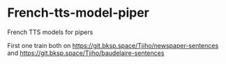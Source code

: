 # French-tts-model-piper

French TTS models for pipers

First one train both on https://git.bksp.space/Tjiho/newspaper-sentences and https://git.bksp.space/Tjiho/baudelaire-sentences

<audio src="./small-example-1.wav"/>
<audio src="./long-example-1.wav"/>

Second one only train on https://git.bksp.space/Tjiho/baudelaire-sentences

<audio src="./small-example-1.wav"/>
<audio src="./long-example-1.wav"/>


You can use them with Piper speech synthetiser https://github.com/rhasspy/piper

```
echo "Je suis un modèle d'intelligence artificielle qui parle français" | ~/bin/piper/piper -m <model> --output_file <your_file>
```
